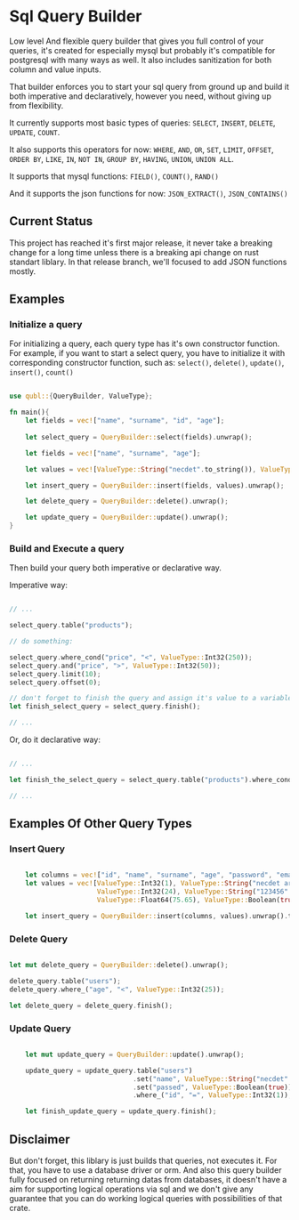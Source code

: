 # Sql Query Builder

 Low level And flexible query builder that gives you full control of your queries, it's created for especially mysql but probably it's compatible for postgresql with many ways as well. It also includes sanitization for both column and value inputs.

That builder enforces you to start your sql query from ground up and build it both imperative and declaratively, however you need, without giving up from flexibility.

It currently supports most basic types of queries: `SELECT`, `INSERT`, `DELETE`, `UPDATE`, `COUNT`.

It also supports this operators for now: `WHERE`, `AND`, `OR`, `SET`, `LIMIT`, `OFFSET`, `ORDER BY`, `LIKE`, `IN`, `NOT IN`, `GROUP BY`, `HAVING`, `UNION`, `UNION ALL`.

It supports that mysql functions: `FIELD()`, `COUNT()`, `RAND()`

And it supports the json functions for now: `JSON_EXTRACT()`, `JSON_CONTAINS()`

## Current Status

This project has reached it's first major release, it never take a breaking change for a long time unless there is a breaking api change on rust standart liblary. In that release branch, we'll focused to add JSON functions mostly.

## Examples

### Initialize a query

For initializing a query, each query type has it's own constructor function. For example, if you want to start a select query, you have to initialize it with corresponding constructor function, such as: `select()`, `delete()`, `update()`, `insert()`, `count()`

```rust

use qubl::{QueryBuilder, ValueType};

fn main(){
    let fields = vec!["name", "surname", "id", "age"];
    
    let select_query = QueryBuilder::select(fields).unwrap();

    let fields = vec!["name", "surname", "age"];

    let values = vec![ValueType::String("necdet".to_string()), ValueType::String("etiman".to_string()), ValueType::Int32(21)];

    let insert_query = QueryBuilder::insert(fields, values).unwrap();

    let delete_query = QueryBuilder::delete().unwrap();

    let update_query = QueryBuilder::update().unwrap();
}

```

### Build and Execute a query

Then build your query both imperative or declarative way.

Imperative way:

```rust

// ...

select_query.table("products");

// do something:

select_query.where_cond("price", "<", ValueType::Int32(250));
select_query.and("price", ">", ValueType::Int32(50));
select_query.limit(10);
select_query.offset(0);

// don't forget to finish the query and assign it's value to a variable.
let finish_select_query = select_query.finish();

// ...

```

Or, do it declarative way:

```rust

// ...

let finish_the_select_query = select_query.table("products").where_cond("price", "<", ValueType::Int32(250)).and("price", ">", ValueType::Int32(50)).limit(10).offset(0).finish();

// ...

```

## Examples Of Other Query Types

### Insert Query

```rust

    let columns = vec!["id", "name", "surname", "age", "password", "email", "grade", "passed"];
    let values = vec![ValueType::Int32(1), ValueType::String("necdet arda".to_string()), ValueType::String("etiman".to_string()),
                      ValueType::Int32(24), ValueType::String("123456".to_string()), ValueType::String("arda_etiman_799@windowslive.com".to_string()),
                      ValueType::Float64(75.65), ValueType::Boolean(true)];

    let insert_query = QueryBuilder::insert(columns, values).unwrap().table("users").finish();

```

### Delete Query

```rust

let mut delete_query = QueryBuilder::delete().unwrap();

delete_query.table("users");
delete_query.where_("age", "<", ValueType::Int32(25));

let delete_query = delete_query.finish();

```

### Update Query

```rust

    let mut update_query = QueryBuilder::update().unwrap();

    update_query = update_query.table("users")
                               .set("name", ValueType::String("necdet".to_string()))
                               .set("passed", ValueType::Boolean(true))
                               .where_("id", "=", ValueType::Int32(1));

    let finish_update_query = update_query.finish();

```

## Disclaimer

But don't forget, this liblary is just builds that queries, not executes it. For that, you have to use a database driver or orm. And also this query builder fully focused on returning returning datas from databases, it doesn't have a aim for supporting logical operations via sql and we don't give any guarantee that you can do working logical queries with possibilities of that crate.
